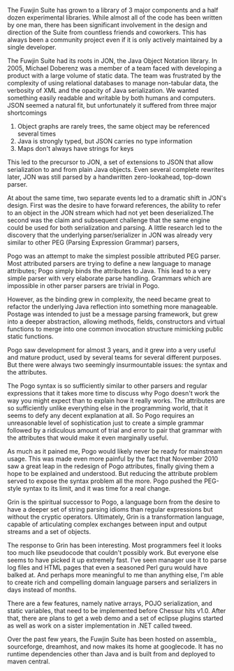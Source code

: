 The Fuwjin Suite has grown to a library of 3 major components and a half dozen experimental libraries. While almost all of the code has been written by one man, there has been significant involvement in the design and direction of the Suite from countless friends and coworkers. This has always been a community project even if it is only actively maintained by a single developer.

The Fuwjin Suite had its roots in JON, the Java Object Notation library. In 2005, Michael Doberenz was a member of a team faced with developing a product with a large volume of static data. The team was frustrated by the complexity of using relational databases to manage non-tabular data, the verbosity of XML and the opacity of Java serialization. We wanted something easily readable and writable by both humans and computers. JSON seemed a natural fit, but unfortunately it suffered from three major shortcomings

  1. Object graphs are rarely trees, the same object may be referenced several times
  1. Java is strongly typed, but JSON carries no type information
  1. Maps don't always have strings for keys

This led to the precursor to JON, a set of extensions to JSON that allow serialization to and from plain Java objects. Even several complete rewrites later, JON was still parsed by a handwritten zero-lookahead, top-down parser.

At about the same time, two separate events led to a dramatic shift in JON's design. First was the desire to have forward references, the ability to refer to an object in the JON stream which had not yet been deserialized.The second was the claim and subsequent challenge that the same engine could be used for both serialization and parsing. A little research led to the discovery that the underlying parser/serializer in JON was already very similar to other PEG (Parsing Expression Grammar) parsers,

Pogo was an attempt to make the simplest possible attributed PEG parser. Most attributed parsers are trying to define a new language to manage attributes; Pogo simply binds the attributes to Java. This lead to a very simple parser with very elaborate parse handling. Grammars which are impossible in other parser parsers are trivial in Pogo.

However, as the binding grew in complexity, the need became great to refactor the underlying Java reflection into something more manageable. Postage was intended to just be a message parsing framework, but grew into a deeper abstraction, allowing methods, fields, constructors and virtual functions to merge into one common invocation structure mimicking public static functions.

Pogo saw development for almost 3 years, and it grew into a very useful and mature product, used by several teams for several different purposes. But there were always two seemingly insurmountable issues: the syntax and the attributes.

The Pogo syntax is so sufficiently similar to other parsers and regular expressions that it takes more time to discuss why Pogo doesn't work the way you might expect than to explain how it really works. The attributes are so sufficiently unlike everything else in the programming world, that it seems to defy any decent explanation at all. So Pogo requires an unreasonable level of sophistication just to create a simple grammar followed by a ridiculous amount of trial and error to pair that grammar with the attributes that would make it even marginally useful.

As much as it pained me, Pogo would likely never be ready for mainstream usage. This was made even more painful by the fact that November 2010 saw a great leap in the redesign of Pogo attributes, finally giving them a hope to be explained and understood. But reducing the attribute problem served to expose the syntax problem all the more. Pogo pushed the PEG-style syntax to its limit, and it was time for a real change.

Grin is the spiritual successor to Pogo, a language born from the desire to have a deeper set of string parsing idioms than regular expressions but without the cryptic operators. Ultimately, Grin is a transformation language, capable of articulating complex exchanges between input and output streams and a set of objects.

The response to Grin has been interesting. Most programmers feel it looks too much like pseudocode that couldn't possibly work. But everyone else seems to have picked it up extremely fast. I've seen manager use it to parse log files and HTML pages that even a seasoned Perl guru would have balked at. And perhaps more meaningful to me than anything else, I'm able to create rich and compelling domain language parsers and serializers in days instead of months.

There are a few features, namely native arrays, POJO serialization, and static variables, that need to be implemented before Chessur hits v1.0. After that, there are plans to get a web demo and a set of eclipse plugins started as well as work on a sister implementation in .NET called tweed.

Over the past few years, the Fuwjin Suite has been hosted on assembla,, sourceforge, dreamhost, and now makes its home at googlecode.  It has no runtime dependencies other than Java and is built from and deployed to maven central.